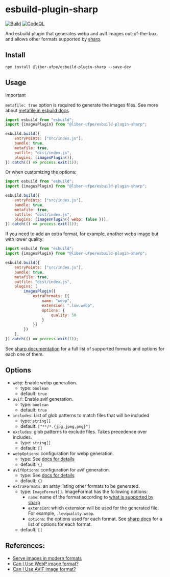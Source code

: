 # esbuild-plugin-sharp

[![Build](https://github.com/Liber-UFPE/esbuild-plugin-sharp/actions/workflows/build.yml/badge.svg)](https://github.com/Liber-UFPE/esbuild-plugin-sharp/actions/workflows/build.yml)
[![CodeQL](https://github.com/Liber-UFPE/esbuild-plugin-sharp/actions/workflows/codeql.yml/badge.svg)](https://github.com/Liber-UFPE/esbuild-plugin-sharp/actions/workflows/codeql.yml)

And esbuild plugin that generates webp and avif images out-of-the-box, and allows other formats supported by [sharp](https://github.com/lovell/sharp).

## Install

```shell
npm install @liber-ufpe/esbuild-plugin-sharp --save-dev
```

## Usage

> [!IMPORTANT]
> `metafile: true` option is required to generate the images files. See more about [metafile in esbuild docs](https://esbuild.github.io/api/#metafile).

```javascript
import esbuild from "esbuild";
import {imagesPlugin} from "@liber-ufpe/esbuild-plugin-sharp";

esbuild.build({
    entryPoints: ["src/index.js"],
    bundle: true,
    metafile: true,
    outfile: "dist/index.js",
    plugins: [imagesPlugin()],
}).catch(() => process.exit(1));
```

Or when customizing the options:

```javascript
import esbuild from "esbuild";
import {imagesPlugin} from "@liber-ufpe/esbuild-plugin-sharp";

esbuild.build({
    entryPoints: ["src/index.js"],
    bundle: true,
    metafile: true,
    outfile: "dist/index.js",
    plugins: [imagesPlugin({ webp: false })],
}).catch(() => process.exit(1));
```

If you need to add an extra format, for example, another webp image but with lower quality:

```javascript
import esbuild from "esbuild";
import {imagesPlugin} from "@liber-ufpe/esbuild-plugin-sharp";

esbuild.build({
    entryPoints: ["src/index.js"],
    bundle: true,
    metafile: true,
    outfile: "dist/index.js",
    plugins: [
        imagesPlugin({
            extraFormats: [{
                name: "webp",
                extension: ".low.webp",
                options: {
                    quality: 50
                }
            }]
        })
    ],
}).catch(() => process.exit(1));
```

See [sharp documentation](https://sharp.pixelplumbing.com/api-output#toformat) for a full list of supported formats and options for each one of them.

## Options

- `webp`: Enable webp generation.
    - type: `boolean`
    - default: `true`
- `avif`: Enable avif generation.
    - type: `boolean`
    - default: `true`
- `includes`: List of glob patterns to match files that will be included
    - type: `string[]`
    - default: `["**/*.{jpg,jpeg,png}"]`
- `excludes`: glob patterns to exclude files. Takes precedence over includes.
    - type: `string[]`
    - default: `[]`
- `webpOptions`: configuration for webp generation.
    - type: See [docs for details](https://sharp.pixelplumbing.com/api-output#webp)
    - default: `{}`
- `avifOptions`: configuration for avif generation.
    - type: See [docs for details](https://sharp.pixelplumbing.com/api-output#avif)
    - default: `{}`
- `extraFormats`: an array listing other formats to be generated.
    - type: `ImageFormat[]`. ImageFormat has the following options:
        - `name`: name of the format according
          to [what is supported by sharp](https://sharp.pixelplumbing.com/api-output#toformat)
        - `extension`: which extension will be used for the generated file. For example, `.lowquality.webp`.
        - `options`: the options used for each format.
          See [sharp docs](https://sharp.pixelplumbing.com/api-output#toformat) for a list of options for each format.
    - default: `[]`

## References:

- [Serve images in modern formats](https://developer.chrome.com/docs/lighthouse/performance/uses-webp-images/)
- [Can I Use WebP image format?](https://caniuse.com/webp)
- [Can I Use AVIF image format?](https://caniuse.com/avif)
